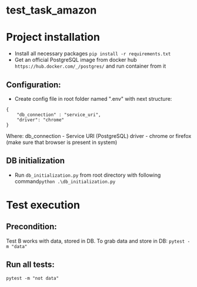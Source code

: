 # test_task_amazon
# Project installation
* Install all necessary packages ```pip install -r requirements.txt```
* Get an official PostgreSQL image from docker hub ```https://hub.docker.com/_/postgres/``` and run container from it
## Configuration:
* Create config file in root folder named ".env" with next structure:
```
{
    "db_connection" : "service_uri",
    "driver": "chrome"
}
```
Where:
db_connection - Service URI (PostgreSQL)
driver - chrome or firefox (make sure that browser is present in system)
## DB initialization
* Run ```db_initialization.py``` from root directory
with following command```python .\db_initialization.py```
# Test execution
## Precondition:
Test B works with data, stored in DB. To grab data and store in DB:
```pytest -m "data"```
## Run all tests:
```pytest -m "not data"```

